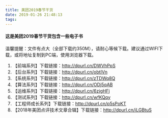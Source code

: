 ```yaml
---
title: 美团2019春节干货
date: 2019-01-26 21:48:13
tags:
---
```


#### 这是美团2019春节干货包含一些电子书

温馨提醒：文件有点大（全部下载约350M），请耐心等候下载。建议通过WIFI下载，或将地址复制到PC端，使用浏览器下载。

1. 【前端系列】下载链接：http://dpurl.cn/DWVhPpS
2. 【后台系列】下载链接：http://dpurl.cn/obtIVn
3. 【系统系列】下载链接：http://dpurl.cn/zTDWq8Q
4. 【算法系列】下载链接：http://dpurl.cn/ODj5qAB
5. 【运维系列】下载链接：http://dpurl.cn/6zjgHFj
6. 【测试系列】下载链接：http://dpurl.cn/wfKQqy
7. 【工程师成长系列】下载链接：http://dpurl.cn/p5sPoKT
8. 【2018年美团点评技术文章合辑】下载链接：http://dpurl.cn/iLGBtuS

